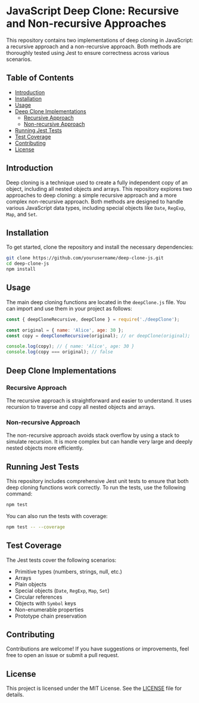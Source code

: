 # JavaScript Deep Clone: Recursive and Non-recursive Approaches

This repository contains two implementations of deep cloning in JavaScript: a recursive approach and a non-recursive approach. Both methods are thoroughly tested using Jest to ensure correctness across various scenarios.

## Table of Contents

- [Introduction](#introduction)
- [Installation](#installation)
- [Usage](#usage)
- [Deep Clone Implementations](#deep-clone-implementations)
  - [Recursive Approach](#recursive-approach)
  - [Non-recursive Approach](#non-recursive-approach)
- [Running Jest Tests](#running-jest-tests)
- [Test Coverage](#test-coverage)
- [Contributing](#contributing)
- [License](#license)

## Introduction

Deep cloning is a technique used to create a fully independent copy of an object, including all nested objects and arrays. This repository explores two approaches to deep cloning: a simple recursive approach and a more complex non-recursive approach. Both methods are designed to handle various JavaScript data types, including special objects like `Date`, `RegExp`, `Map`, and `Set`.

## Installation

To get started, clone the repository and install the necessary dependencies:

```bash
git clone https://github.com/yourusername/deep-clone-js.git
cd deep-clone-js
npm install
```

## Usage

The main deep cloning functions are located in the `deepClone.js` file. You can import and use them in your project as follows:

```javascript
const { deepCloneRecursive, deepClone } = require('./deepClone');

const original = { name: 'Alice', age: 30 };
const copy = deepCloneRecursive(original); // or deepClone(original);

console.log(copy); // { name: 'Alice', age: 30 }
console.log(copy === original); // false
```

## Deep Clone Implementations

### Recursive Approach

The recursive approach is straightforward and easier to understand. It uses recursion to traverse and copy all nested objects and arrays.

### Non-recursive Approach

The non-recursive approach avoids stack overflow by using a stack to simulate recursion. It is more complex but can handle very large and deeply nested objects more efficiently.

## Running Jest Tests

This repository includes comprehensive Jest unit tests to ensure that both deep cloning functions work correctly. To run the tests, use the following command:

```bash
npm test
```

You can also run the tests with coverage:

```bash
npm test -- --coverage
```

## Test Coverage

The Jest tests cover the following scenarios:

- Primitive types (numbers, strings, null, etc.)
- Arrays
- Plain objects
- Special objects (`Date`, `RegExp`, `Map`, `Set`)
- Circular references
- Objects with `Symbol` keys
- Non-enumerable properties
- Prototype chain preservation

## Contributing

Contributions are welcome! If you have suggestions or improvements, feel free to open an issue or submit a pull request.

## License

This project is licensed under the MIT License. See the [LICENSE](LICENSE) file for details.